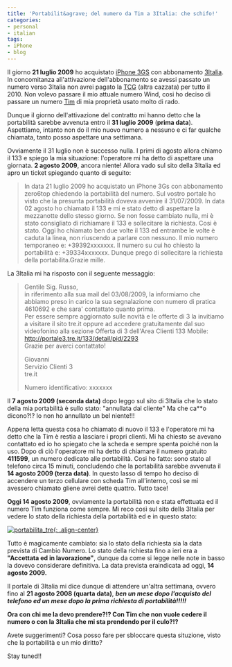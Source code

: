 ```yaml
---
title: 'Portabilit&agrave; del numero da Tim a 3Italia: che schifo!'
categories:
- personal
- italian
tags:
- iPhone
- blog
---
```

Il giorno **21 luglio 2009** ho acquistato [iPhone
3GS](http://www.apple.com/it/iphone/) con abbonamento
[3Italia](http://www.tre.it). In concomitanza all'attivazione dell'abbonamento
se avessi passato un numero verso 3Italia non avrei pagato la
[TCG](http://it.wikipedia.org/wiki/Tassa_di_concessione_governativa) (altra
cazzata) per tutto il 2010. Non volevo passare il mio attuale numero Wind,
cosi ho deciso di passare un numero [Tim](http://www.tim.it) di mia proprietà
usato molto di rado.

Dunque il giorno dell'attivazione del contratto mi hanno detto che la
portabilità sarebbe avvenuta entro il **31 luglio 2009** (**prima data**).
Aspettiamo, intanto non do il mio nuovo numero a nessuno e ci far qualche
chiamata, tanto posso aspettare una settimana.

Ovviamente il 31 luglio non è successo nulla. I primi di agosto allora chiamo
il 133 e spiego la mia situazione: l'operatore mi ha detto di aspettare una
giornata. **2 agosto 2009**, ancora niente! Allora vado sul sito della 3Italia
ed apro un ticket spiegando quanto di seguito:

>In data 21 luglio 2009 ho acquistato un iPhone 3Gs con abbonamento zero6top
chiedendo la portabilità del numero. Sul vostro portale ho visto che la
presunta portabilità doveva avvenire il 31/07/2009. In data 02 agosto ho
chiamato il 133 e mi e stato detto di aspettare la mezzanotte dello stesso
giorno. Se non fosse cambiato nulla, mi è stato consigliato di richiamare il
133 e sollecitare la richiesta. Cosi è stato. Oggi ho chiamato ben due volte il
133 ed entrambe le volte è caduta la linea, non riuscendo a parlare con
nessuno. Il mio numero temporaneo e: +39392xxxxxxx. Il numero su cui ho chiesto
la portabilità e: +39334xxxxxxx. Dunque prego di sollecitare la richiesta
della portabilita.Grazie mille.

La 3Italia mi ha risposto con il seguente messaggio:

>Gentile Sig. Russo,  
in riferimento alla sua mail del 03/08/2009, la informiamo che abbiamo preso
in carico la sua segnalazione con numero di pratica 4610692 e che sara'
contattato quanto prima.  
Per essere sempre aggiornato sulle novità e le offerte di 3 la invitiamo a
visitare il sito tre.it oppure ad accedere gratuitamente dal suo videofonino
alla sezione Offerta di 3 dell'Area Clienti 133 Mobile:  
><http://portale3.tre.it/133/detail/pid/2293>  
>Grazie per averci contattato!
>
>Giovanni  
Servizio Clienti 3  
tre.it
>
>Numero identificativo: xxxxxxx

Il **7 agosto 2009 (seconda data)** dopo leggo sul sito di 3Italia che lo
stato della mia portabilità è sullo stato: "annullata dal cliente" Ma che
ca\*\*o dicono?!? Io non ho annullato un bel niente!!!

Appena letta questa cosa ho chiamato di nuovo il 133 e l'operatore mi ha detto
che la Tim è restia a lasciare i propri clienti. Mi ha chiesto se avevano
contattato ed io ho spiegato che la scheda e sempre spenta poiché non la uso.
Dopo di ciò l'operatore mi ha detto di chiamare il numero gratuito **411599**,
un numero dedicato alle portabilità. Cosi ho fatto: sono stato al telefono
circa 15 minuti, concludendo che la portabilità sarebbe avvenuta il **14
agosto 2009 (terza data)**. In questo lasso di tempo ho deciso di accendere un
terzo cellulare con scheda Tim all'interno, così se mi avessero chiamato
gliene avrei dette quattro. Tutto tace!

**Oggi 14 agosto 2009**, ovviamente la portabilità non e stata effettuata ed il numero Tim funziona come sempre. Mi reco così sul sito della 3Italia per vedere lo stato della richiesta della portabilità ed e in questo stato:

[![portabilita_tre]({{site.url}}/images/portabilita_tre.png){: .align-center}]({{site.url}}/images/portabilita_tre.png)

Tutto è magicamente cambiato: sia lo stato della richiesta sia la data
prevista di Cambio Numero. Lo stato della richiesta fino a ieri era a
**"Accettata ed in lavorazione"**, dunque da come si legge nelle note in basso
la dovevo considerare definitiva. La data prevista eraindicata ad oggi, **14
agosto 2009.**

Il portale di 3Italia mi dice dunque di attendere un'altra settimana, ovvero
fino al **21 agosto 2008 (quarta data)**, _**ben un mese dopo l'acquisto del
telefono ed un mese dopo la prima richiesta di portabilità!!!!!**_

**Ora con chi me la devo prendere?!? Con Tim che non vuole cedere il numero o con la 3Italia che mi sta prendendo per il culo?!?**

Avete suggerimenti? Cosa posso fare per sbloccare questa situzione, visto che
la portabilità e un mio diritto?

Stay tuned!!
